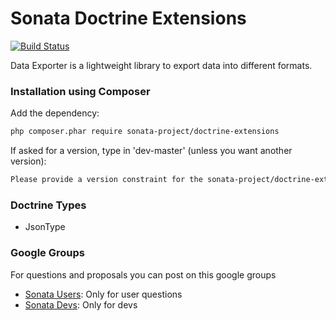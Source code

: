 Sonata Doctrine Extensions
==========================

[![Build Status](https://secure.travis-ci.org/sonata-project/doctrine-extensions.png?branch=master)](http://travis-ci.org/sonata-project/doctrine-extensions)

Data Exporter is a lightweight library to export data into different formats.

### Installation using Composer

Add the dependency:

```bash
php composer.phar require sonata-project/doctrine-extensions
```

If asked for a version, type in 'dev-master' (unless you want another version):

```bash
Please provide a version constraint for the sonata-project/doctrine-extensions requirement: dev-master
```

### Doctrine Types

  - JsonType

### Google Groups

For questions and proposals you can post on this google groups

* [Sonata Users](https://groups.google.com/group/sonata-users): Only for user questions
* [Sonata Devs](https://groups.google.com/group/sonata-devs): Only for devs
